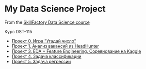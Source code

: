 # My Data Science Project
From the [SkillFactory Data Science cource](https://skillfactory.ru/data-scientist)

Курс DST-115

+ [Проект 0. Игра "Угадай число"](https://github.com/Sphexxx/sf_data_science/tree/main/project_0)
+ [Проект 1. Анализ вакансий из HeadHunter](https://github.com/Sphexxx/sf_data_science/tree/main/project_1)
+ [Проект 3. EDA + Feature Engineering. Соревнование на Kaggle](https://github.com/Sphexxx/sf_data_science/tree/main/project_3)
+ [Проект 4. Задача классификации](https://github.com/Sphexxx/sf_data_science/tree/main/project_4)
+ [Проект 5. Задача регрессии]() 
